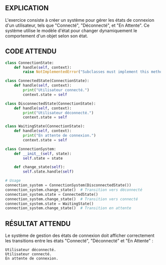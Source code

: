 ## EXPLICATION

L'exercice consiste à créer un système pour gérer les états de connexion d'un utilisateur, tels que "Connecté", "Déconnecté", et "En Attente". Ce système utilise le modèle d'état pour changer dynamiquement le comportement d'un objet selon son état.

## CODE ATTENDU

```python
class ConnectionState:
    def handle(self, context):
        raise NotImplementedError("Subclasses must implement this method.")

class ConnectedState(ConnectionState):
    def handle(self, context):
        print("Utilisateur connecté.")
        context.state = self

class DisconnectedState(ConnectionState):
    def handle(self, context):
        print("Utilisateur déconnecté.")
        context.state = self

class WaitingState(ConnectionState):
    def handle(self, context):
        print("En attente de connexion.")
        context.state = self

class ConnectionSystem:
    def __init__(self, state):
        self.state = state

    def change_state(self):
        self.state.handle(self)

# Usage
connection_system = ConnectionSystem(DisconnectedState())
connection_system.change_state()  # Transition vers déconnecté
connection_system.state = ConnectedState()
connection_system.change_state()  # Transition vers connecté
connection_system.state = WaitingState()
connection_system.change_state()  # Transition en attente
```

## RÉSULTAT ATTENDU

Le système de gestion des états de connexion doit afficher correctement les transitions entre les états "Connecté", "Déconnecté" et "En Attente" :

```
Utilisateur déconnecté.
Utilisateur connecté.
En attente de connexion.
```